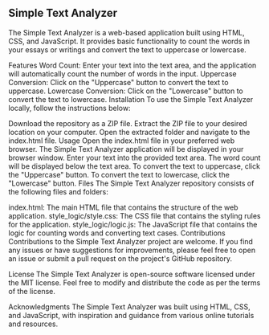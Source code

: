 <h2>Simple Text Analyzer</h2>
The Simple Text Analyzer is a web-based application built using HTML, CSS, and JavaScript. It provides basic functionality to count the words in your essays or writings and convert the text to uppercase or lowercase.

Features
Word Count: Enter your text into the text area, and the application will automatically count the number of words in the input.
Uppercase Conversion: Click on the "Uppercase" button to convert the text to uppercase.
Lowercase Conversion: Click on the "Lowercase" button to convert the text to lowercase.
Installation
To use the Simple Text Analyzer locally, follow the instructions below:

Download the repository as a ZIP file.
Extract the ZIP file to your desired location on your computer.
Open the extracted folder and navigate to the index.html file.
Usage
Open the index.html file in your preferred web browser.
The Simple Text Analyzer application will be displayed in your browser window.
Enter your text into the provided text area.
The word count will be displayed below the text area.
To convert the text to uppercase, click the "Uppercase" button.
To convert the text to lowercase, click the "Lowercase" button.
Files
The Simple Text Analyzer repository consists of the following files and folders:

index.html: The main HTML file that contains the structure of the web application.
style_logic/style.css: The CSS file that contains the styling rules for the application.
style_logic/logic.js: The JavaScript file that contains the logic for counting words and converting text cases.
Contributions
Contributions to the Simple Text Analyzer project are welcome. If you find any issues or have suggestions for improvements, please feel free to open an issue or submit a pull request on the project's GitHub repository.

License
The Simple Text Analyzer is open-source software licensed under the MIT license. Feel free to modify and distribute the code as per the terms of the license.

Acknowledgments
The Simple Text Analyzer was built using HTML, CSS, and JavaScript, with inspiration and guidance from various online tutorials and resources.
